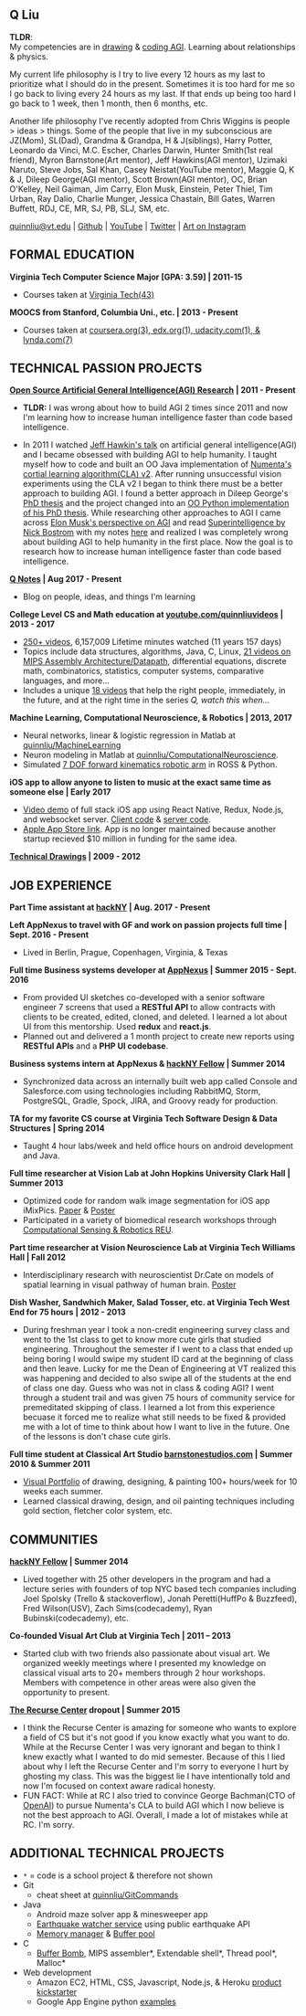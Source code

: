 ## Q Liu

<b>TLDR</b>:  
My competencies are in [drawing](https://github.com/quinnliu/CV/blob/master/portfolio/artwork.md) & [coding AGI](https://github.com/WalnutiQ/wAlnut). Learning about relationships & physics.

My current life philosophy is I try to live every 12 hours as my last to prioritize what I should do in the present. Sometimes it is too hard for me so I go back to living every 24 hours as my last. If that ends up being too hard I go back to 1 week, then 1 month, then 6 months, etc. 

Another life philosophy I've recently adopted from Chris Wiggins is people > ideas > things. Some of the people that live in my subconscious are JZ(Mom), SL(Dad), Grandma & Grandpa, H & J(siblings), Harry Potter, Leonardo da Vinci, M.C. Escher, Charles Darwin, Hunter Smith(1st real friend), Myron Barnstone(Art mentor), Jeff Hawkins(AGI mentor), Uzimaki Naruto, Steve Jobs, Sal Khan, Casey Neistat(YouTube mentor), Maggie Q, K & J, Dileep George(AGI mentor), Scott Brown(AGI mentor), OC, Brian O'Kelley, Neil Gaiman, Jim Carry, Elon Musk, Einstein, Peter Thiel, Tim Urban, Ray Dalio, Charlie Munger, Jessica Chastain, Bill Gates, Warren Buffett, RDJ, CE, MR, SJ, PB, SLJ, SM, etc.

quinnliu@vt.edu | [Github](https://github.com/quinnliu) | [YouTube](https://www.youtube.com/user/quinnliuvideos) | [Twitter](https://twitter.com/qn1over12) | [Art on Instagram](https://www.instagram.com/letterqliu/)

## FORMAL EDUCATION
<b>Virginia Tech Computer Science Major [GPA: 3.59] | 2011-15</b>  
- Courses taken at [Virginia Tech(43)](./portfolio/courses_taken.md)
  
<b>MOOCS from Stanford, Columbia Uni., etc. | 2013 - Present</b>
- Courses taken at [coursera.org(3), edx.org(1), udacity.com(1), & lynda.com(7)](./portfolio/courses_taken.md)
  
## TECHNICAL PASSION PROJECTS
<b>[Open Source Artificial General Intelligence(AGI) Research](https://github.com/WalnutiQ/wAlnut) | 2011 - Present</b>
- <b>TLDR:</b> I was wrong about how to build AGI 2 times since 2011 and now I'm learning how to increase human intelligence faster than code based intelligence. 

- In 2011 I watched [Jeff Hawkin's talk](https://www.ted.com/talks/jeff_hawkins_on_how_brain_science_will_change_computing) on 
artificial general intelligence(AGI) and I became obsessed with building AGI to help humanity. I taught myself how to code and built 
an OO Java implementation of [Numenta's cortial learning algorithm(CLA) v2](https://github.com/WalnutiQ/wAlnut/tree/MARK_II). After running unsuccessful vision experiments using the CLA v2 I began to think there must be a better approach to building AGI. I found a better approach in Dileep George's [PhD thesis](https://github.com/WalnutiQ/papers/blob/master/Dileep_George_PGM/HowTheBrainMightWork.pdf) and the project changed into an [OO Python implementation of his PhD thesis](https://github.com/WalnutiQ/wAlnut/tree/MARK_III). While researching other approaches to AGI I came across [Elon Musk's perspective on AGI](https://youtu.be/h0962biiZa4)
and read [Superintelligence by Nick Bostrom](https://www.amazon.com/Superintelligence-Dangers-Strategies-Nick-Bostrom/dp/1501227742) with my notes [here](https://github.com/WalnutiQ/wAlnut/issues/345) and realized I was completely wrong 
about building AGI to help humanity in the first place. Now the goal is to research how to increase human 
intelligence faster than code based intelligence. 
 
<b>[Q Notes](https://github.com/quinnliu/q_notes) | Aug 2017 - Present</b>
- Blog on people, ideas, and things I'm learning
  
<b>College Level CS and Math education at
[youtube.com/quinnliuvideos](https://www.youtube.com/user/quinnliuvideos) | 2013 - 2017</b>  
- [250+ videos](https://www.youtube.com/user/quinnliuvideos/playlists), 6,157,009 Lifetime minutes watched (11 years 157 days)
- Topics include data structures, algorithms, Java, C, Linux, [21 videos on MIPS Assembly Architecture/Datapath](https://www.youtube.com/playlist?list=PLPXsMt57rLthe1kihStAdRgGdj3IZ7WHe), 
  differential equations, discrete math, combinatorics, statistics, computer 
  systems, comparative languages, and more...
- Includes a unique [18 videos](https://www.youtube.com/playlist?list=PLPXsMt57rLtjF1SOj7QWc_XevhkSVn_fH) that help the right
  people, immediately, in the future, and at the right time in the series *Q, watch this when...*

<b>Machine Learning, Computational Neuroscience, & Robotics | 2013, 2017</b>    
- Neural networks, linear & logistic regression in Matlab at [quinnliu/MachineLearning](https://github.com/quinnliu/MachineLearning) 
- Neuron modeling in Matlab at [quinnliu/ComputationalNeuroscience](https://github.com/quinnliu/ComputationalNeuroscience).
- Simulated [7 DOF forward kinematics robotic arm](https://github.com/Hunter690/catkin_ws) in ROSS & Python.
 
<b>iOS app to allow anyone to listen to music at the exact same time as someone else | Early 2017</b>
- [Video demo](https://www.youtube.com/watch?v=WXTufUtmZYg) of full stack iOS app using React Native, Redux, Node.js, 
  and websocket server. 
  [Client code](https://github.com/Laybium/laybium) & 
  [server code](https://github.com/Laybium/laybium_server). 
- [Apple App Store link](https://appsto.re/us/zQZYfb.i). App is no longer maintained because another startup recieved $10 million in funding for the same idea. 
  
<b>[Technical Drawings](https://github.com/quinnliu/resume/blob/master/portfolio/artwork.md) | 2009 - 2012</b>
 
## JOB EXPERIENCE
<b>Part Time assistant at [hackNY](http://hackny.org/a/) | Aug. 2017 - Present</b>
  
<b>Left AppNexus to travel with GF and work on passion projects full time | Sept. 2016 - Present</b>
- Lived in Berlin, Prague, Copenhagen, Virginia, & Texas

<b>Full time Business systems developer at [AppNexus](http://www.appnexus.com/) | Summer 2015 - Sept. 2016</b>  
- From provided UI sketches co-developed with a senior software engineer 7 screens that used a 
  <b>RESTful API</b> to allow contracts with clients to be created, edited, cloned, and deleted. I learned a lot
  about UI from this mentorship. Used <b>redux</b> and <b>react.js</b>.
- Planned out and delivered a 1 month project to create new reports using <b>RESTful APIs</b> and a 
  <b>PHP UI codebase</b>.

<b>Business systems intern at AppNexus & [hackNY Fellow](http://hackny.org/a/) | Summer 2014</b>  
- Synchronized data across an internally built web app called Console and 
  Salesforce.com using technologies including RabbitMQ, Storm, PostgreSQL, 
  Gradle, Spock, JIRA, and Groovy ready for production.  

<b>TA for my favorite CS course at Virginia Tech Software Design & Data Structures | Spring 2014</b>  
- Taught 4 hour labs/week and held office hours on android development and Java.
 
<b>Full time researcher at Vision Lab at John Hopkins University Clark Hall | Summer 2013</b>  
- Optimized code for random walk image segmentation for iOS app iMixPics.
  [Paper](./portfolio/random_walker_image_segmentation_on_iOS_devices.pdf) & 
  [Poster](./portfolio/Poster_iMixPics2.jpg) 
- Participated in a variety of biomedical research workshops through 
  [Computational Sensing & Robotics REU](http://lcsr.jhu.edu/reu/).
 
<b>Part time researcher at Vision Neuroscience Lab at Virginia Tech Williams Hall | Fall 2012</b>  
- Interdisciplinary research with neuroscientist Dr.Cate on models of spatial 
  learning in visual pathway of human brain. [Poster](./portfolio/Scieneering_Poster_(5MB).jpg)
  
<b>Dish Washer, Sandwhich Maker, Salad Tosser, etc. at Virginia Tech West End for 75 hours | 2012 - 2013</b>
- During freshman year I took a non-credit engineering survey class and went to the 1st class to get to know more cute girls that studied engineering. Throughout the semester if I went to a class that ended up being boring I would swipe my student ID card at the beginning of class and then leave. Lucky for me the Dean of Engineering at VT realized this was happening and decided to also swipe all of the students at the end of class one day. Guess who was not in class & coding AGI? I went through a student trail and was given 75 hours of community service for premeditated skipping of class. I learned a lot from this experience becuase it forced me to realize what still needs to be fixed & provided me with a lot of time to think about how I want to live in the future. One of the lessons is don't chase cute girls. 

<b>Full time student at Classical Art Studio [barnstonestudios.com](barnstonestudios.com) | Summer 2010 & Summer 2011</b>
- [Visual Portfolio](https://github.com/quinnliu/resume/blob/master/portfolio/artwork.md) of drawing, designing, & painting 100+ hours/week for 10 weeks each summer. 
- Learned classical drawing, design, and oil painting techniques including gold section, fletcher color system, etc.
 
## COMMUNITIES
<b>[hackNY Fellow](http://hackny.org/a/) | Summer 2014</b>
- Lived together with 25 other developers in the program and had a lecture series with founders of top NYC based tech companies including Joel Spolsky (Trello & stackoverflow), Jonah Peretti(HuffPo & Buzzfeed), Fred Wilson(USV), Zach Sims(codecademy), Ryan Bubinski(codecademy), etc.

<b>Co-founded Visual Art Club at Virginia Tech | 2011 – 2013</b>  
- Started club with two friends also passionate about visual art. We organized weekly meetings where I presented my 
  knowledge on classical visual arts to 20+ members through 2 hour workshops. Members with competence
  in other areas were also given the opportunity to present.
  
<b>[The Recurse Center](https://www.recurse.com/) dropout | Summer 2015</b>
- I think the Recurse Center is amazing for someone who wants to explore a field of CS but it's not good if you know exactly what you want to do. While at the Recurse Center I was very ignorant and began to think I knew exactly what I wanted to do mid semester. Because of this I lied about why I left the Recurse Center and I'm sorry to everyone I hurt by ghosting my class. This was the biggest lie I have intentionally told and now I'm focused on context aware radical honesty. 
- FUN FACT: While at RC I also tried to convince George Bachman(CTO of [OpenAI](https://openai.com/)) to pursue Numenta's CLA to build AGI which I now believe is not the best approach to AGI. Overall, I made a lot of mistakes while at RC. I'm sorry. 
  
## ADDITIONAL TECHNICAL PROJECTS
- `*` = code is a school project & therefore not shown
- Git 
  + cheat sheet at [quinnliu/GitCommands](https://github.com/quinnliu/GitCommands)
- Java
  + Android maze solver app & minesweeper app
  + [Earthquake watcher service](https://github.com/quinnliu/EarthquakeWatcherService) 
    using public earthquake API
  + [Memory manager](https://github.com/quinnliu/MemoryManager) & [Buffer pool](https://github.com/quinnliu/BufferPool)
- C 
  + [Buffer Bomb](https://github.com/quinnliu/bufferBomb), MIPS assembler*, Extendable shell*, Thread pool*, Malloc*
- Web development
  + Amazon EC2, HTML, CSS, Javascript, Node.js, & Heroku [product kickstarter](https://github.com/quinnliu/bitstarter)
  + Google App Engine python [examples](https://github.com/quinnliu/GoogleAppEngine)
